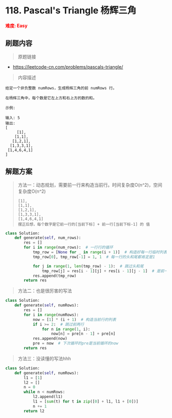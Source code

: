 # 118. Pascal's Triangle 杨辉三角

**<font color=red>难度: Easy</font>**

## 刷题内容

> 原题链接

* https://leetcode-cn.com/problems/pascals-triangle/	

> 内容描述

```
给定一个非负整数 numRows，生成杨辉三角的前 numRows 行。

在杨辉三角中，每个数是它左上方和右上方的数的和。

示例:

输入: 5
输出:
[
     [1],
    [1,1],
   [1,2,1],
  [1,3,3,1],
 [1,4,6,4,1]
]
```

## 解题方案

> 方法一：动态规划，需要前一行来构造当前行。时间复杂度O(n^2)，空间复杂度O(n^2)
>
> ```
> [1],
> [1,1],
> [1,2,1],
> [1,3,3,1],
> [1,4,6,4,1]
> 摆正后想，每个数字是它前一行的[当前下标] + 前一行[当前下标-1] 的 值
> ```

```python
class Solution:
    def generate(self, num_rows):
        res = []
        for i in range(num_rows):  # 一行行的循环
            tmp_row = [None for _ in range(i + 1)]  # 构造好每一行临时列表
            tmp_row[0], tmp_row[-1] = 1, 1  # 每一行的头和尾都肯定是1

            for j in range(1, len(tmp_row) - 1):  # 跳过头和尾
                tmp_row[j] = res[i - 1][j] + res[i - 1][j - 1]  # 是前一行的 j 和 j-1(代入) 
            res.append(tmp_row)
        return res
```



> 方法二：也是很厉害的写法
>

```python
class Solution:
    def generate(self, numRows):
        res = []
        for i in range(numRows):
            now = [1] * (i + 1)  # 构造当前行的列表
            if i >= 2:  # 跳过前两行
                for n in range(1, i):
                    now[n] = pre[n - 1] + pre[n]
            res.append(now)
            pre = now  # 下次循环的pre是当前循环的now
        return res
```



> 方法三：没读懂的写法hhh

```python
class Solution:
    def generate(self, numRows):
        l1 = [1]
        l2 = []
        n = 0
        while n < numRows:
            l2.append(l1)
            l1 = [sum(t) for t in zip([0] + l1, l1 + [0])]
            n += 1
        return l2
```
